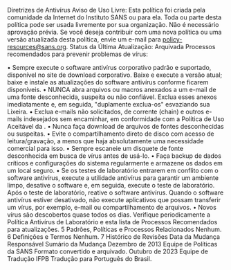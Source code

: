 Diretrizes de Antivírus
Aviso de Uso Livre: Esta política foi criada pela comunidade da Internet do Instituto SANS ou para ela. Toda ou parte desta política pode ser usada livremente por sua organização. Não é necessário aprovação prévia. Se você deseja contribuir com uma nova política ou uma versão atualizada desta política, envie um e-mail para policy-resources@sans.org.
Status da Última Atualização: Arquivada
Processos recomendados para prevenir problemas de vírus:

• Sempre execute o software antivírus corporativo padrão e suportado, disponível no site de download corporativo. Baixe e execute a versão atual; baixe e instale as atualizações do software antivírus conforme ficarem disponíveis.
• NUNCA abra arquivos ou macros anexados a um e-mail de uma fonte desconhecida, suspeita ou não confiável. Exclua esses anexos imediatamente e, em seguida, "duplamente exclua-os" esvaziando sua Lixeira.
• Exclua e-mails não solicitados, de corrente (chain) e outros e-mails indesejados sem encaminhar, em conformidade com a Política de Uso Aceitável da <Nome da Empresa>.
• Nunca faça download de arquivos de fontes desconhecidas ou suspeitas.
• Evite o compartilhamento direto de disco com acesso de leitura/gravação, a menos que haja absolutamente uma necessidade comercial para isso.
• Sempre escaneie um disquete de fonte desconhecida em busca de vírus antes de usá-lo.
• Faça backup de dados críticos e configurações do sistema regularmente e armazene os dados em um local seguro.
• Se os testes de laboratório entrarem em conflito com o software antivírus, execute a utilidade antivírus para garantir um ambiente limpo, desative o software e, em seguida, execute o teste de laboratório. Após o teste de laboratório, reative o software antivírus. Quando o software antivírus estiver desativado, não execute aplicativos que possam transferir um vírus, por exemplo, e-mail ou compartilhamento de arquivos.
• Novos vírus são descobertos quase todos os dias. Verifique periodicamente a Política Antivírus de Laboratório e esta lista de Processos Recomendados para atualizações.
5	Padrões, Políticas e Processos Relacionados
Nenhum.
6	Definições e Termos
Nenhum.
7	Histórico de Revisões
Data da Mudança	Responsável	Sumário da Mudança
Dezembro de 2013	Equipe de Políticas da SANS	Formato convertido e arquivado.
Outubro de 2023 Equipe de Tradução IFPB Tradução para Português do Brasil.